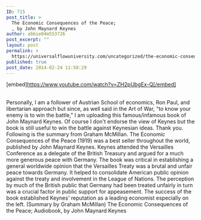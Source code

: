 ```yaml
---
ID: 715
post_title: >
  The Economic Consequences of the Peace;
  , by John Maynard Keynes
author: abbie04m553726
post_excerpt: ""
layout: post
permalink: >
  https://universalflowuniversity.com/uncategorized/the-economic-consequences-of-the-peace-by-john-maynard-keynes/
published: true
post_date: 2014-02-24 11:50:29
---
```

[embed]https://www.youtube.com/watch?v=ZH2pUbgEx-Q[/embed]</br></br>
<p>Personally, I am a follower of Austrian School of economics, Ron Paul, and libertarian approach but since, as well said in the Art of War, "to know your enemy is to win the battle," I am uploading this famous/infamous book of John Maynard Keynes.
Of course I don't endorse the view of Keynes but the book is still useful to win the battle against Keynesian ideas.
Thank you.
Following is the summary from Graham McMillan.
The Economic Consequences of the Peace (1919) was a best seller throughout the world, published by John Maynard Keynes. Keynes attended the Versailles Conference as a delegate of the British Treasury and argued for a much more generous peace with Germany. The book was critical in establishing a general worldwide opinion that the Versailles Treaty was a brutal and unfair peace towards Germany. It helped to consolidate American public opinion against the treaty and involvement in the League of Nations. The perception by much of the British public that Germany had been treated unfairly in turn was a crucial factor in public support for appeasement. The success of the book established Keynes' reputation as a leading economist especially on the left. (Summary by Graham McMillan)
The Economic Consequences of the Peace; Audiobook, by John Maynard Keynes</p>